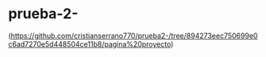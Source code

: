 # prueba-2-
(https://github.com/cristianserrano770/prueba2-/tree/894273eec750699e0c6ad7270e5d448504ce11b8/pagina%20proyecto)
